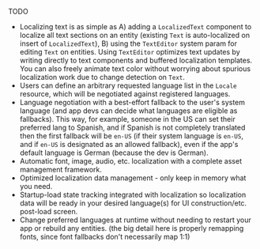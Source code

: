 TODO

- Localizing text is as simple as A) adding a `LocalizedText` component to localize all text sections on an entity (existing `Text` is auto-localized on insert of `LocalizedText`), B) using the `TextEditor` system param for editing `Text` on entities. Using `TextEditor` optimizes text updates by writing directly to text components and buffered localization templates. You can also freely animate text color without worrying about spurious localization work due to change detection on `Text`.
- Users can define an arbitrary requested language list in the `Locale` resource, which will be negotiated against registered languages.
- Language negotiation with a best-effort fallback to the user's system language (and app devs can decide what languages are eligible as fallbacks). This way, for example, someone in the US can set their preferred lang to Spanish, and if Spanish is not completely translated then the first fallback will be `en-US` (if their system language is `en-US`, and if `en-US` is designated as an allowed fallback), even if the app's default language is German (because the dev is German).
- Automatic font, image, audio, etc. localization with a complete asset management framework.
- Optimized localization data management - only keep in memory what you need.
- Startup-load state tracking integrated with localization so localization data will be ready in your desired language(s) for UI construction/etc. post-load screen.
- Change preferred languages at runtime without needing to restart your app or rebuild any entities. (the big detail here is properly remapping fonts, since font fallbacks don't necessarily map 1:1)
